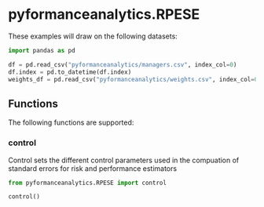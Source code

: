 # pyformanceanalytics.RPESE

These examples will draw on the following datasets:

```python
import pandas as pd

df = pd.read_csv("pyformanceanalytics/managers.csv", index_col=0)
df.index = pd.to_datetime(df.index)
weights_df = pd.read_csv("pyformanceanalytics/weights.csv", index_col=0)
```

## Functions

The following functions are supported:

### control

Control sets the different control parameters used in the compuation of standard errors for
risk and performance estimators

```python
from pyformanceanalytics.RPESE import control

control()
```
